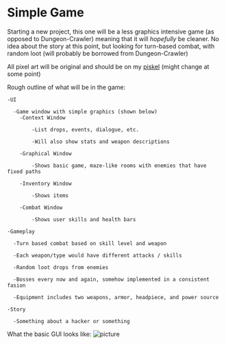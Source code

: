 # Simple Game

Starting a new project, this one will be a less graphics intensive game (as opposed to Dungeon-Crawler) meaning that it will *hopefully* be cleaner. No idea about the story at this point, but looking for turn-based combat, with random loot (will probably be borrowed from Dungeon-Crawler)

All pixel art will be original and should be on my [piskel](https://www.piskelapp.com/user/4977014434955264) (might change at some point)

Rough outline of what will be in the game:

    -UI
  
      -Game window with simple graphics (shown below)
        -Context Window
        
            -List drops, events, dialogue, etc.
            
            -Will also show stats and weapon descriptions
        
        -Graphical Window
        
            -Shows basic game, maze-like rooms with enemies that have fixed paths
        
        -Inventory Window
        
            -Shows items
        
        -Combat Window
        
            -Shows user skills and health bars    
    
    -Gameplay
  
      -Turn based combat based on skill level and weapon
    
      -Each weapon/type would have different attacks / skills
    
      -Random loot drops from enemies
    
      -Bosses every now and again, somehow implemented in a consistent fasion
      
      -Equipment includes two weapons, armor, headpiece, and power source
    
    -Story
  
      -Something about a hacker or something
    
What the basic GUI looks like:
![picture](https://raw.githubusercontent.com/Jfeatherstone/TextAdventure/foundation/Examples/updated_terminals.png)
